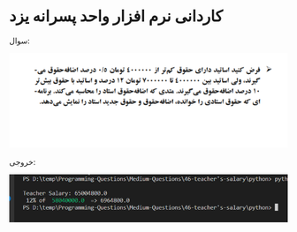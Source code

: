# کاردانی نرم افزار واحد پسرانه یزد



سوال:

<img src="./doc/question.png">



خروجی:

<img src="./doc/answer.png">
